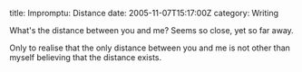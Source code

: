 title: Impromptu: Distance
date: 2005-11-07T15:17:00Z
category: Writing

What's the distance between you and me? Seems so close, yet so far away.

Only to realise that the only distance between you and me is not other than myself believing that the distance exists.
